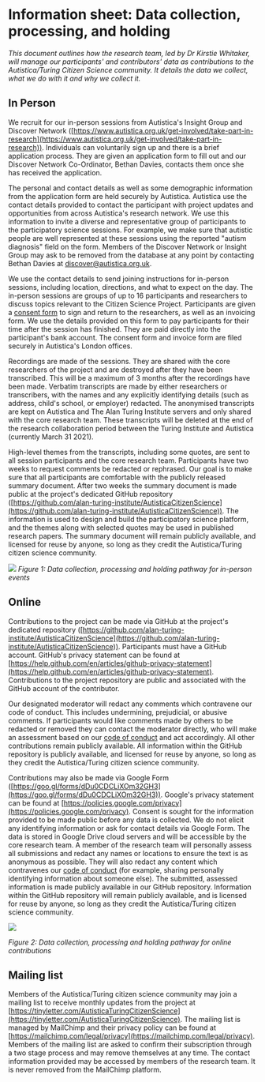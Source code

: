 # Information sheet: Data collection, processing, and holding

_This document outlines how the research team, led by Dr Kirstie Whitaker, will manage our participants' and contributors' data as contributions to the Autistica/Turing Citizen Science community._
_It details the data we collect, what we do with it and why we collect it._

## In Person

We recruit for our in-person sessions from Autistica's Insight Group and Discover Network ([https://www.autistica.org.uk/get-involved/take-part-in-research](https://www.autistica.org.uk/get-involved/take-part-in-research)).
Individuals can voluntarily sign up and there is a brief application process.
They are given an application form to fill out and our Discover Network Co-Ordinator, Bethan Davies, contacts them once she has received the application.

The personal and contact details as well as some demographic information from the application form are held securely by Autistica.
Autistica use the contact details provided to contact the participant with project updates and opportunities from across Autistica's research network.
We use this information to invite a diverse and representative group of participants to the participatory science sessions.
For example, we make sure that autistic people are well represented at these sessions using the reported "autism diagnosis" field on the form.
Members of the Discover Network or Insight Group may ask to be removed from the database at any point by contacting Bethan Davies at discover@autistica.org.uk.

We use the contact details to send joining instructions for in-person sessions, including location, directions, and what to expect on the day.
The in-person sessions are groups of up to 16 participants and researchers to discuss topics relevant to the Citizen Science Project.
Participants are given a [consent form](A6_ConsentForm.pdf) to sign and return to the researchers, as well as an invoicing form.
We use the details provided on this form to pay participants for their time after the session has finished.
They are paid directly into the participant's bank account.
The consent form and invoice form are filed securely in Autistica's London offices.

Recordings are made of the sessions.
They are shared with the core researchers of the project and are destroyed after they have been transcribed.
This will be a maximum of 3 months after the recordings have been made.
Verbatim transcripts are made by either researchers or transcribers, with the names and any explicitly identifying details (such as address, child's school, or employer) redacted.
The anonymised transcripts are kept on Autistica and The Alan Turing Institute servers and only shared with the core research team.
These transcripts will be deleted at the end of the research collaboration period between the Turing Institute and Autistica (currently March 31 2021).

High-level themes from the transcripts, including some quotes, are sent to all session participants and the core research team.
Participants have two weeks to request comments be redacted or rephrased.
Our goal is to make sure that all participants are comfortable with the publicly released summary document.
After two weeks the summary document is made public at the project's dedicated GitHub repository ([https://github.com/alan-turing-institute/AutisticaCitizenScience](https://github.com/alan-turing-institute/AutisticaCitizenScience)).
The information is used to design and build the participatory science platform, and the themes along with selected quotes may be used in published research papers.
The summary document will remain publicly available, and licensed for reuse by anyone, so long as they credit the Autistica/Turing citizen science community.

![](../images/data-management-in-person.png)
*Figure 1: Data collection, processing and holding pathway for in-person events*

## Online

Contributions to the project can be made via GitHub at the project's dedicated repository ([https://github.com/alan-turing-institute/AutisticaCitizenScience](https://github.com/alan-turing-institute/AutisticaCitizenScience)).
Participants must have a GitHub account.
GitHub's privacy statement can be found at [https://help.github.com/en/articles/github-privacy-statement](https://help.github.com/en/articles/github-privacy-statement).
Contributions to the project repository are public and associated with the GitHub account of the contributor.

Our designated moderator will redact any comments which contravene our code of conduct.
This includes undermining, prejudicial, or abusive comments.
If participants would like comments made by others to be redacted or removed they can contact the moderator directly, who will make an assessment based on our [code of conduct](https://github.com/alan-turing-institute/AutisticaCitizenScience/blob/master/CODE_OF_CONDUCT.md) and act accordingly.
All other contributions remain publicly available.
All information within the GitHub repository is publicly available, and licensed for reuse by anyone, so long as they credit the Autistica/Turing citizen science community.

Contributions may also be made via Google Form ([https://goo.gl/forms/dDu0CDCLiXOm32GH3](https://goo.gl/forms/dDu0CDCLiXOm32GH3)).
Google's privacy statement can be found at [https://policies.google.com/privacy](https://policies.google.com/privacy).
Consent is sought for the information provided to be made public before any data is collected.
We do not elicit any identifying information or ask for contact details via Google Form.
The data is stored in Google Drive cloud servers and will be accessible by the core research team.
A member of the research team will personally assess all submissions and redact any names or locations to ensure the text is as anonymous as possible.
They will also redact any content which contravenes our [code of conduct](https://github.com/alan-turing-institute/AutisticaCitizenScience/blob/master/.github/CODE_OF_CONDUCT.md) (for example, sharing personally identifying information about someone else).
The submitted, assessed information is made publicly available in our GitHub repository.
Information within the GitHub repository will remain publicly available, and is licensed for reuse by anyone, so long as they credit the Autistica/Turing citizen science community.

![](../images/data-management-online.png)

*Figure 2: Data collection, processing and holding pathway for online contributions*

## Mailing list

Members of the Autistica/Turing citizen science community may join a mailing list to receive monthly updates from the project at [https://tinyletter.com/AutisticaTuringCitizenScience](https://tinyletter.com/AutisticaTuringCitizenScience).
The mailing list is managed by MailChimp and their privacy policy can be found at [https://mailchimp.com/legal/privacy](https://mailchimp.com/legal/privacy).
Members of the mailing list are asked to confirm their subscription through a two stage process and may remove themselves at any time.
The contact information provided may be accessed by members of the research team.
It is never removed from the MailChimp platform.

